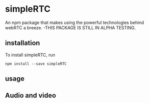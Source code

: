 # simpleRTC
An npm package that makes using the powerful technologies behind webRTC a breeze.  -THIS PACKAGE IS STILL IN ALPHA TESTING.


## installation

To install simpleRTC, run

`npm install --save simpleRTC`

## usage

## Audio and video

